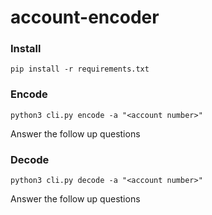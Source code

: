 # account-encoder


### Install
```
pip install -r requirements.txt

```

### Encode

```
python3 cli.py encode -a "<account number>"
```
Answer the follow up questions

### Decode
```
python3 cli.py decode -a "<account number>"
```
Answer the follow up questions
